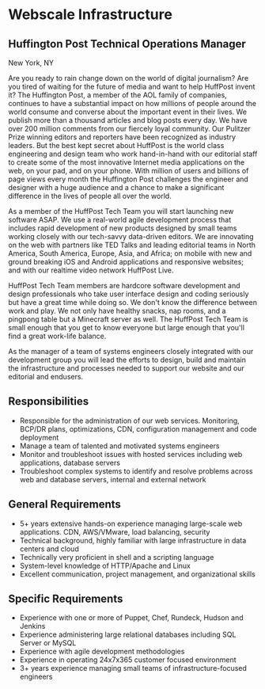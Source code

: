 Webscale Infrastructure
=======================
Huffington Post Technical Operations Manager
--------------------------------------------
New York, NY

Are you ready to rain change down on the world of digital journalism? Are you tired of waiting for the future of media and want to help HuffPost invent it? The Huffington Post, a member of the AOL family of companies, continues to have a substantial impact on how millions of people around the world consume and converse about the important event in their lives. We publish more than a thousand articles and blog posts every day. We have over 200 million comments from our fiercely loyal community. Our Pulitzer Prize winning editors and reporters have been recognized as industry leaders. But the best kept secret about HuffPost is the world class engineering and design team who work hand-in-hand with our editorial staff to create some of the most innovative Internet media applications on the web, on your pad, and on your phone. With million of users and billions of page views every month the Huffington Post challenges the engineer and designer with a huge audience and a chance to make a significant difference in the lives of people all over the world.

As a member of the HuffPost Tech Team you will start launching new software ASAP. We use a real-world agile development process that includes rapid development of new products designed by small teams working closely with our tech-savvy data-driven editors. We are innovating on the web with partners like TED Talks and leading editorial teams in North America, South America, Europe, Asia, and Africa; on mobile with new and ground breaking iOS and Android applications and responsive websites; and with our realtime video network HuffPost Live.

HuffPost Tech Team members are hardcore software development and design professionals who take user interface design and coding seriously but have a great time while doing so. We don't know the difference between work and play. We not only have healthy snacks, nap rooms, and a pingpong table but a Minecraft server as well. The HuffPost Tech Team is small enough that you get to know everyone but large enough that you'll find a great work-life balance.

As the manager of a team of systems engineers closely integrated with our development group you will lead the efforts to design, build and maintain the infrastructure and processes needed to support our website and our editorial and endusers.

Responsibilities
----------------
* Responsible for the administration of our web services. Monitoring, BCP/DR plans, optimizations, CDN, configuration management and code deployment
* Manage a team of talented and motivated systems engineers
* Monitor and troubleshoot issues with hosted services including web applications, database servers
* Troubleshoot complex systems to identify and resolve problems across web and database servers, internal and external network

General Requirements
--------------------
* 5+ years extensive hands-on experience managing large-scale web applications. CDN, AWS/VMware, load balancing, security
* Technical background, highly familiar with large infrastructure in data centers and cloud
* Technically very proficient in shell and a scripting language
* System-level knowledge of HTTP/Apache and Linux
* Excellent communication, project management, and organizational skills

Specific Requirements
---------------------
* Experience with one or more of Puppet, Chef, Rundeck, Hudson and Jenkins
* Experience administering large relational databases including SQL Server or MySQL
* Experience with agile development methodologies
* Experience in operating 24x7x365 customer focused environment
* 3+ years experience managing small teams of infrastructure-focused engineers
